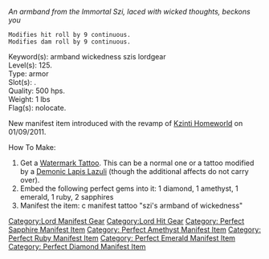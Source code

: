 *An armband from the Immortal Szi, laced with wicked thoughts, beckons
you*  

`Modifies hit roll by 9 continuous.`  
`Modifies dam roll by 9 continuous.`

Keyword(s): armband wickedness szis lordgear  
Level(s): 125.  
Type: armor  
Slot(s): <arms>.  
Quality: 500 hps.  
Weight: 1 lbs  
Flag(s): nolocate.

New manifest item introduced with the revamp of [Kzinti
Homeworld](:Category:Kzinti_Homeworld "wikilink") on 01/09/2011.

How To Make:  
1. Get a [Watermark Tattoo](Watermark_Tattoo "wikilink"). This can be a
normal one or a tattoo modified by a [Demonic Lapis
Lazuli](Demonic_Lapis_Lazuli "wikilink") (though the additional affects
do not carry over).  
2. Embed the following perfect gems into it: 1 diamond, 1 amethyst, 1
emerald, 1 ruby, 2 sapphires  
3. Manifest the item: c manifest tattoo "szi's armband of wickedness"  

[Category:Lord Manifest Gear](Category:Lord_Manifest_Gear "wikilink")
[Category:Lord Hit Gear](Category:Lord_Hit_Gear "wikilink") [Category:
Perfect Sapphire Manifest
Item](Category:_Perfect_Sapphire_Manifest_Item "wikilink") [Category:
Perfect Amethyst Manifest
Item](Category:_Perfect_Amethyst_Manifest_Item "wikilink") [Category:
Perfect Ruby Manifest
Item](Category:_Perfect_Ruby_Manifest_Item "wikilink") [Category:
Perfect Emerald Manifest
Item](Category:_Perfect_Emerald_Manifest_Item "wikilink") [Category:
Perfect Diamond Manifest
Item](Category:_Perfect_Diamond_Manifest_Item "wikilink")

